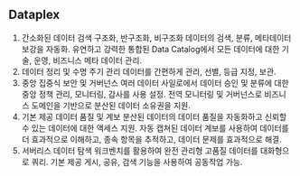 ## Dataplex
1. 간소화된 데이터 검색
구조화, 반구조화, 비구조화 데이터의 검색, 분류, 메타데이터 보강을 자동화.
유연하고 강력한 통합된 Data Catalog에서 모든 데이터에 대한 기술, 운영, 비즈니스 메타 데이터 관리.
2. 데이터 정리 및 수명 주기 관리
데이터를 간편하게 관리, 선별, 등급 지정, 보관.
3. 중앙 집중식 보안 및 거버넌스
여러 데이터 사일로에서 데이터 승인 및 분류에 대한 중앙 정책 관리, 모니터링, 감사를 사용 설정. 전역 모니터링 및 거버넌스로 비즈니스 도메인을 기반으로 분산된 데이터 소유권을 지원.
4. 기본 제공 데이터 품질 및 계보
분산된 데이터의 데이터 품질을 자동화하고 신뢰할 수 있는 데이터에 대한 액세스 지원. 자동 캡쳐된 데이터 계보를 사용하여 데이터를 더 효과적으로 이해하고, 종속 항목을 추적하고, 데이터 문제를 효과적으로 해결.
5. 서버리스 데이터 탐색
워크벤치를 활용하여 완전 관리형 고품질 데이터를 대화형으로 쿼리. 기본 제공 게시, 공유, 검색 기능을 사용하여 공동작업 가능.
